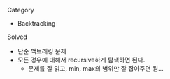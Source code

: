 Category
* Backtracking

Solved
* 단순 백트래킹 문제
* 모든 경우에 대해서 recursive하게 탐색하면 된다.
  * 문제를 잘 읽고, min, max의 범위만 잘 잡아주면 됨...
